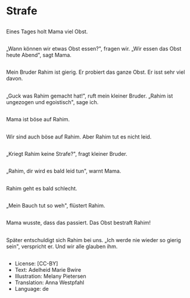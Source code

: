 # Strafe

##
Eines Tages holt Mama viel Obst.

##
„Wann können wir etwas Obst essen?", fragen wir. „Wir essen das Obst heute Abend", sagt Mama.

##
Mein Bruder Rahim ist gierig. Er probiert das ganze Obst. Er isst sehr viel davon.

##
„Guck was Rahim gemacht hat!", ruft mein kleiner Bruder. „Rahim ist ungezogen und egoistisch", sage ich.

##
Mama ist böse auf Rahim.

##
Wir sind auch böse auf Rahim. Aber Rahim tut es nicht leid.

##
„Kriegt Rahim keine Strafe?", fragt kleiner Bruder.

##
„Rahim, dir wird es bald leid tun", warnt Mama.

##
Rahim geht es bald schlecht.

##
„Mein Bauch tut so weh", flüstert Rahim.

##
Mama wusste, dass das passiert. Das Obst bestraft Rahim!

##
Später entschuldigt sich Rahim bei uns. „Ich werde nie wieder so gierig sein", verspricht er. Und wir alle glauben ihm.

##
* License: [CC-BY]
* Text: Adelheid Marie Bwire
* Illustration: Melany Pietersen
* Translation: Anna Westpfahl
* Language: de
